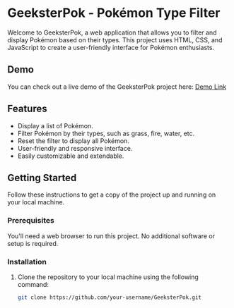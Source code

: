 # GeeksterPok - Pokémon Type Filter



Welcome to GeeksterPok, a web application that allows you to filter and display Pokémon based on their types. This project uses HTML, CSS, and JavaScript to create a user-friendly interface for Pokémon enthusiasts.

## Demo

You can check out a live demo of the GeeksterPok project here: [Demo Link](link_to_demo)

## Features

- Display a list of Pokémon.
- Filter Pokémon by their types, such as grass, fire, water, etc.
- Reset the filter to display all Pokémon.
- User-friendly and responsive interface.
- Easily customizable and extendable.

## Getting Started

Follow these instructions to get a copy of the project up and running on your local machine.

### Prerequisites

You'll need a web browser to run this project. No additional software or setup is required.

### Installation

1. Clone the repository to your local machine using the following command:

   ```bash
   git clone https://github.com/your-username/GeeksterPok.git
